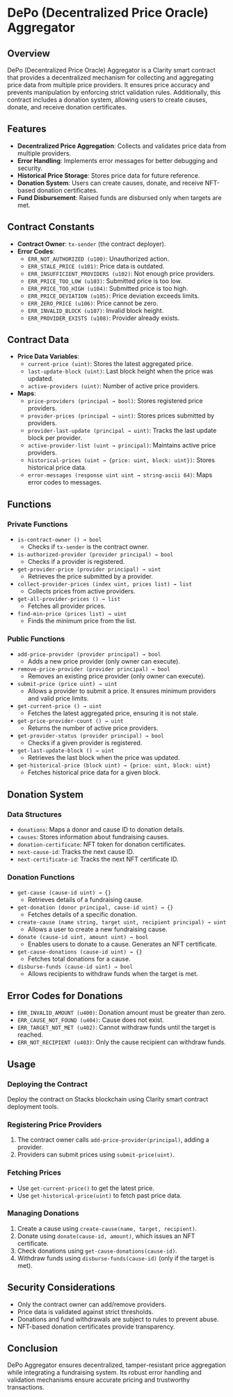# DePo (Decentralized Price Oracle) Aggregator

## Overview
DePo (Decentralized Price Oracle) Aggregator is a Clarity smart contract that provides a decentralized mechanism for collecting and aggregating price data from multiple price providers. It ensures price accuracy and prevents manipulation by enforcing strict validation rules. Additionally, this contract includes a donation system, allowing users to create causes, donate, and receive donation certificates.

## Features
- **Decentralized Price Aggregation**: Collects and validates price data from multiple providers.
- **Error Handling**: Implements error messages for better debugging and security.
- **Historical Price Storage**: Stores price data for future reference.
- **Donation System**: Users can create causes, donate, and receive NFT-based donation certificates.
- **Fund Disbursement**: Raised funds are disbursed only when targets are met.

## Contract Constants
- **Contract Owner**: `tx-sender` (the contract deployer).
- **Error Codes**:
  - `ERR_NOT_AUTHORIZED (u100)`: Unauthorized action.
  - `ERR_STALE_PRICE (u101)`: Price data is outdated.
  - `ERR_INSUFFICIENT_PROVIDERS (u102)`: Not enough price providers.
  - `ERR_PRICE_TOO_LOW (u103)`: Submitted price is too low.
  - `ERR_PRICE_TOO_HIGH (u104)`: Submitted price is too high.
  - `ERR_PRICE_DEVIATION (u105)`: Price deviation exceeds limits.
  - `ERR_ZERO_PRICE (u106)`: Price cannot be zero.
  - `ERR_INVALID_BLOCK (u107)`: Invalid block height.
  - `ERR_PROVIDER_EXISTS (u108)`: Provider already exists.

## Contract Data
- **Price Data Variables**:
  - `current-price (uint)`: Stores the latest aggregated price.
  - `last-update-block (uint)`: Last block height when the price was updated.
  - `active-providers (uint)`: Number of active price providers.
- **Maps**:
  - `price-providers (principal → bool)`: Stores registered price providers.
  - `provider-prices (principal → uint)`: Stores prices submitted by providers.
  - `provider-last-update (principal → uint)`: Tracks the last update block per provider.
  - `active-provider-list (uint → principal)`: Maintains active price providers.
  - `historical-prices (uint → {price: uint, block: uint})`: Stores historical price data.
  - `error-messages (response uint uint → string-ascii 64)`: Maps error codes to messages.

## Functions
### Private Functions
- `is-contract-owner () → bool`
  - Checks if `tx-sender` is the contract owner.
- `is-authorized-provider (provider principal) → bool`
  - Checks if a provider is registered.
- `get-provider-price (provider principal) → uint`
  - Retrieves the price submitted by a provider.
- `collect-provider-prices (index uint, prices list) → list`
  - Collects prices from active providers.
- `get-all-provider-prices () → list`
  - Fetches all provider prices.
- `find-min-price (prices list) → uint`
  - Finds the minimum price from the list.

### Public Functions
- `add-price-provider (provider principal) → bool`
  - Adds a new price provider (only owner can execute).
- `remove-price-provider (provider principal) → bool`
  - Removes an existing price provider (only owner can execute).
- `submit-price (price uint) → uint`
  - Allows a provider to submit a price. It ensures minimum providers and valid price limits.
- `get-current-price () → uint`
  - Fetches the latest aggregated price, ensuring it is not stale.
- `get-price-provider-count () → uint`
  - Returns the number of active price providers.
- `get-provider-status (provider principal) → bool`
  - Checks if a given provider is registered.
- `get-last-update-block () → uint`
  - Retrieves the last block when the price was updated.
- `get-historical-price (block uint) → {price: uint, block: uint}`
  - Fetches historical price data for a given block.

## Donation System
### Data Structures
- `donations`: Maps a donor and cause ID to donation details.
- `causes`: Stores information about fundraising causes.
- `donation-certificate`: NFT token for donation certificates.
- `next-cause-id`: Tracks the next cause ID.
- `next-certificate-id`: Tracks the next NFT certificate ID.

### Donation Functions
- `get-cause (cause-id uint) → {}`
  - Retrieves details of a fundraising cause.
- `get-donation (donor principal, cause-id uint) → {}`
  - Fetches details of a specific donation.
- `create-cause (name string, target uint, recipient principal) → uint`
  - Allows a user to create a new fundraising cause.
- `donate (cause-id uint, amount uint) → bool`
  - Enables users to donate to a cause. Generates an NFT certificate.
- `get-cause-donations (cause-id uint) → {}`
  - Fetches total donations for a cause.
- `disburse-funds (cause-id uint) → bool`
  - Allows recipients to withdraw funds when the target is met.

## Error Codes for Donations
- `ERR_INVALID_AMOUNT (u400)`: Donation amount must be greater than zero.
- `ERR_CAUSE_NOT_FOUND (u404)`: Cause does not exist.
- `ERR_TARGET_NOT_MET (u402)`: Cannot withdraw funds until the target is reached.
- `ERR_NOT_RECIPIENT (u403)`: Only the cause recipient can withdraw funds.

## Usage
### Deploying the Contract
Deploy the contract on Stacks blockchain using Clarity smart contract deployment tools.

### Registering Price Providers
1. The contract owner calls `add-price-provider(principal)`, adding a provider.
2. Providers can submit prices using `submit-price(uint)`.

### Fetching Prices
- Use `get-current-price()` to get the latest price.
- Use `get-historical-price(uint)` to fetch past price data.

### Managing Donations
1. Create a cause using `create-cause(name, target, recipient)`.
2. Donate using `donate(cause-id, amount)`, which issues an NFT certificate.
3. Check donations using `get-cause-donations(cause-id)`.
4. Withdraw funds using `disburse-funds(cause-id)` (only if the target is met).

## Security Considerations
- Only the contract owner can add/remove providers.
- Price data is validated against strict thresholds.
- Donations and fund withdrawals are subject to rules to prevent abuse.
- NFT-based donation certificates provide transparency.

## Conclusion
DePo Aggregator ensures decentralized, tamper-resistant price aggregation while integrating a fundraising system. Its robust error handling and validation mechanisms ensure accurate pricing and trustworthy transactions.

